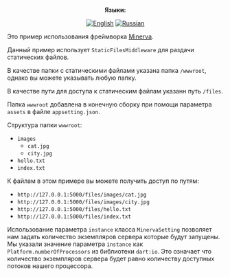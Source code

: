 <div align="center">

**Языки:**
  
[![English](https://img.shields.io/badge/Language-English-blue?style=?style=flat-square)](README.md)
[![Russian](https://img.shields.io/badge/Language-Russian-blue?style=?style=flat-square)](README.ru.md)

</div>

Это пример использования фреймворка [Minerva](https://github.com/GlebBatykov/minerva).

Данный пример использует `StaticFilesMiddleware` для раздачи статических файлов.

В качестве папки с статическими файлами указана папка `/wwwroot`, однако вы можете указывать любую папку.

В качестве пути для доступа к статическим файлам указанн путь `/files`.

Папка `wwwroot` добавлена в конечную сборку при помощи параметра `assets` в файле `appsetting.json`.

Структура папки `wwwroot`:

- `images`
  - `cat.jpg`
  - `city.jpg`
- `hello.txt`
- `index.txt`

К файлам в этом примере вы можете получить доступ по путям:

- `http://127.0.0.1:5000/files/images/cat.jpg`
- `http://127.0.0.1:5000/files/images/city.jpg`
- `http://127.0.0.1:5000/files/hello.txt`
- `http://127.0.0.1:5000/files/index.txt`

Использование параметра `instance` класса `MinervaSetting` позволяет нам задать количество экземпляров сервера которые будут запущены. Мы указали значение параметра `instance` как `Platform.numberOfProcessors` из библиотеки `dart:io`. Это означает что количество экземпляров сервера будет равно количеству доступных потоков нашего процессора.
